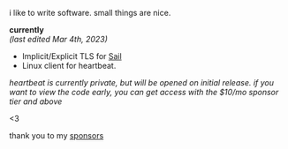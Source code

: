i like to write software. small things are nice.

**currently**  
*(last edited Mar 4th, 2023)*  
- Implicit/Explicit TLS for [Sail](https://github.com/mademast/sail)
- Linux client for heartbeat.

*heartbeat is currently private, but will be opened on initial release. if you want to view the code early, you can get access with the $10/mo sponsor tier and above*

<3

thank you to my [sponsors](https://github.com/sponsors/gennyble)
